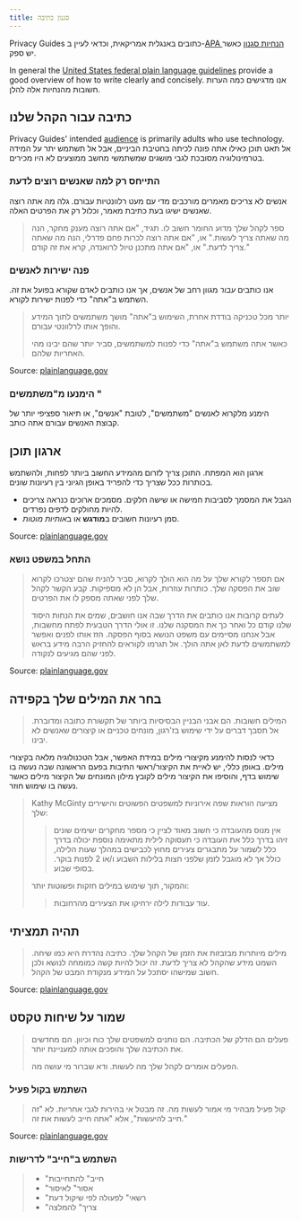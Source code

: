```yaml
---
title: סגנון כתיבה
---
```


Privacy Guides כתובים באנגלית אמריקאית, וכדאי לעיין ב-[APA הנחיות סגנון](https://apastyle.apa.org/style-grammar-guidelines/grammar) כאשר יש ספק.

In general the [United States federal plain language guidelines](https://plainlanguage.gov/guidelines) provide a good overview of how to write clearly and concisely. אנו מדגישים כמה הערות חשובות מהנחיות אלה להלן.

## כתיבה עבור הקהל שלנו

Privacy Guides' intended [audience](https://plainlanguage.gov/guidelines/audience) is primarily adults who use technology. אל תאט תוכן כאילו אתה פונה לכיתה בחטיבת הביניים, אבל אל תשתמש יתר על המידה בטרמינולוגיה מסובכת לגבי מושגים שמשתמשי מחשב ממוצעים לא היו מכירים.

### התייחס רק למה שאנשים רוצים לדעת

אנשים לא צריכים מאמרים מורכבים מדי עם מעט רלוונטיות עבורם. גלה מה אתה רוצה שאנשים ישיגו בעת כתיבת מאמר, וכלול רק את הפרטים האלה.

> ספר לקהל שלך מדוע החומר חשוב לו. תגיד, "אם אתה רוצה מענק מחקר, הנה מה שאתה צריך לעשות." או, "אם אתה רוצה לכרות פחם פדרלי, הנה מה שאתה צריך לדעת." או, "אם אתה מתכנן טיול לרואנדה, קרא את זה קודם."

### פנה ישירות לאנשים

אנו כותבים *עבור* מגוון רחב של אנשים, אך אנו כותבים *ל*אדם שקורא בפועל את זה. השתמש ב"אתה" כדי לפנות ישירות לקורא.

> יותר מכל טכניקה בודדת אחרת, השימוש ב"אתה" מושך משתמשים לתוך המידע והופך אותו לרלוונטי עבורם.
> 
> כאשר אתה משתמש ב"אתה" כדי לפנות למשתמשים, סביר יותר שהם יבינו מהי האחריות שלהם.

Source: [plainlanguage.gov](https://plainlanguage.gov/guidelines/audience/address-the-user)

### הימנעו מ"משתמשים "

הימנע מלקרוא לאנשים "משתמשים", לטובת "אנשים", או תיאור ספציפי יותר של קבוצת האנשים עבורם אתה כותב.

## ארגון תוכן

ארגון הוא המפתח. התוכן צריך לזרום מהמידע החשוב ביותר לפחות, ולהשתמש בכותרות ככל שצריך כדי להפריד באופן הגיוני בין רעיונות שונים.

- הגבל את המסמך לסביבות חמישה או שישה חלקים. מסמכים ארוכים כנראה צריכים להיות מחולקים לדפים נפרדים.
- סמן רעיונות חשובים ב**מודגש** או ב*אותיות מוטות*.

Source: [plainlanguage.gov](https://plainlanguage.gov/guidelines/design)

### התחל במשפט נושא

> אם תספר לקורא שלך על מה הוא הולך לקרוא, סביר להניח שהם יצטרכו לקרוא שוב את הפסקה שלך. כותרות עוזרות, אבל הן לא מספיקות. קבע הקשר לקהל שלך לפני שאתה מספק לו את הפרטים.
> 
> לעתים קרובות אנו כותבים את הדרך שבה אנו חושבים, שמים את הנחות היסוד שלנו קודם כל ואחר כך את המסקנה שלנו. זו אולי הדרך הטבעית לפתח מחשבות, אבל אנחנו מסיימים עם משפט הנושא בסוף הפסקה. הזז אותו לפנים ואפשר למשתמשים לדעת לאן אתה הולך. אל תגרמו לקוראים להחזיק הרבה מידע בראש לפני שהם מגיעים לנקודה.

Source: [plainlanguage.gov](https://plainlanguage.gov/guidelines/organize/have-a-topic-sentence)

## בחר את המילים שלך בקפידה

> המילים חשובות. הם אבני הבניין הבסיסיות ביותר של תקשורת כתובה ומדוברת. אל תסבך דברים על ידי שימוש בז'רגון, מונחים טכניים או קיצורים שאנשים לא יבינו.

כדאי לנסות להימנע מקיצורי מילים במידת האפשר, אבל הטכנולוגיה מלאה בקיצורי מילים. באופן כללי, יש לאיית את הקיצור/ראשי התיבות בפעם הראשונה שבה נעשה בו שימוש בדף, והוסיפו את הקיצור מילים לקובץ מילון המונחים של הקיצור מילים כאשר נעשה בו שימוש חוזר.

> Kathy McGinty מציעה הוראות שפה אירוניות למשפטים הפשוטים והישירים שלך:
> 
> > אין מנוס מהעובדה כי חשוב מאוד לציין כי מספר מחקרים ישימים שונים זיהו בדרך כלל את העובדה כי תעסוקה לילית מתאימה נוספת יכולה בדרך כלל לשמור על מתבגרים צעירים מחוץ לכבישים במהלך שעות הלילה, כולל אך לא מוגבל לזמן שלפני חצות בלילות השבוע ו/או 2 לפנות בוקר. בסופי שבוע.
> 
> והמקור, תוך שימוש במילים חזקות ופשוטות יותר:
> 
> > עוד עבודות לילה ירחיקו את הצעירים מהרחובות.

## תהיה תמציתי

> מילים מיותרות מבזבזות את הזמן של הקהל שלך. כתיבה נהדרת היא כמו שיחה. השמט מידע שהקהל לא צריך לדעת. זה יכול להיות קשה כמומחה לנושא ולכן חשוב שמישהו יסתכל על המידע מנקודת המבט של הקהל.

Source: [plainlanguage.gov](https://plainlanguage.gov/guidelines/concise)

## שמור על שיחות טקסט

> פעלים הם הדלק של הכתיבה. הם נותנים למשפטים שלך כוח וכיוון. הם מחדשים את הכתיבה שלך והופכים אותה למעניינת יותר.
> 
> הפעלים אומרים לקהל שלך מה לעשות. ודא שברור מי עושה מה.

### השתמש בקול פעיל

> קול פעיל מבהיר מי אמור לעשות מה. זה מבטל אי בהירות לגבי אחריות. לא "זה חייב להיעשות", אלא "אתה חייב לעשות את זה."

Source: [plainlanguage.gov](https://plainlanguage.gov/guidelines/conversational/use-active-voice)

### השתמש ב"חייב" לדרישות

> - "חייב" להתחייבות
> - "אסור" לאיסור
> - "רשאי" לפעולה לפי שיקול דעת
> - "צריך" להמלצה
